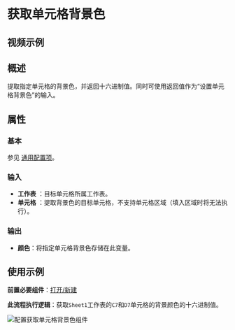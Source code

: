 # 获取单元格背景色

## 视频示例

## 概述

提取指定单元格的背景色，并返回十六进制值。同时可使用返回值作为“设置单元格背景色”的输入。

## 属性

### 基本

参见 [通用配置项](../Appendix/CommonConfigurationItems.md)。

### 输入

- **工作表** ：目标单元格所属工作表。
- **单元格** ：提取背景色的目标单元格，不支持单元格区域（填入区域时将无法执行）。

### 输出

- **颜色**：将指定单元格背景色存储在此变量。

## 使用示例

**前置必要组件**：[打开/新建](../WPSExcel/OpenExcel.md)

**此流程执行逻辑**：获取`Sheet1`工作表的`C7`和`D7`单元格的背景颜色的十六进制值。

![配置获取单元格背景色组件](https://docimages.blob.core.chinacloudapi.cn/images/Activities/wps34.png)
